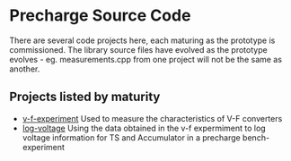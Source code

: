 # Precharge Source Code

There are several code projects here, each maturing as the prototype is commissioned.
The library source files have evolved as the prototype evolves - eg. measurements.cpp
from one project will not be the same as another.

## Projects listed by maturity
- [v-f-experiment](v-f-experiment/) Used to measure the characteristics of V-F converters
- [log-voltage](log-voltage/) Using the data obtained in the v-f expermiment to log voltage information
for TS and Accumulator in a precharge bench-experiment
